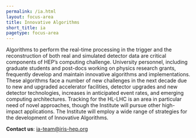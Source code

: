 ```yaml
---
permalink: /ia.html
layout: focus-area
title: Innovative Algorithms
short_title: ia
pagetype: focus-area
---
```


Algorithms to perform the real-time processing in the trigger and
the reconstruction of both real and simulated detector data are
critical components of HEP’s computing challenge. University
personnel, including graduate students and post-docs working on
physics research grants, frequently develop and maintain innovative
algorithms and implementations. These algorithms face a number of
new challenges in the next decade due to new and upgraded accelerator
facilities, detector upgrades and new detector technologies, increases
in anticipated event rates, and emerging computing architectures.
Tracking for the HL-LHC is an area in particular need of novel
approaches, though the Institute will pursue other high-impact
applications. The Institute will employ a wide range of strategies
for the development of Innovative Algorithms.

  **Contact us**: [ia-team@iris-hep.org](mailto:ia-team@iris-hep.org)


